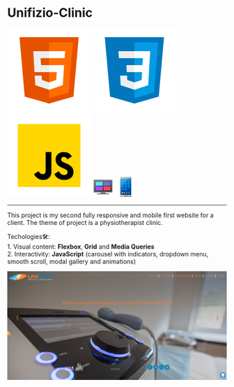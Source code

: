 # Unifizio-Clinic 
![Screenshot](favicon/icons8-html-5.svg) ![Screenshot](favicon/icons8-css3.svg)  ![Screenshot](favicon/icons8-javascript.svg) ![Screenshot](favicon/icons8-layout-48.png)  ![Screenshot](favicon/icons8-mobile-phone-48.png) <br>
  <hr>

This project is my second fully responsive and mobile first website for a client. The theme of project is a physiotherapist clinic.

Techologies🛠:<br> 1. Visual content:
<b>Flexbox</b>, <b>Grid</b> and <b>Media Queries</b> <br>
             2. Interactivity: <b>JavaScript</b> (carousel with indicators, dropdown menu, smooth scroll, modal gallery and animations)<br>

           
![Screenshot](Unifizio.png)
